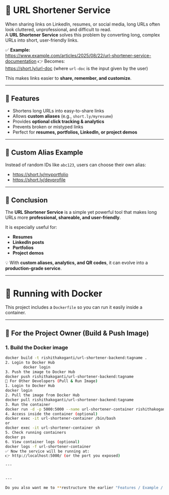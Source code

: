 # 🔗 URL Shortener Service  

When sharing links on LinkedIn, resumes, or social media, long URLs often look cluttered, unprofessional, and difficult to read.  
A **URL Shortener Service** solves this problem by converting long, complex URLs into short, user-friendly links.  

✅ **Example:**  
https://www.example.com/articles/2025/08/22/url-shortener-service-documentation 👉 Becomes:  
https://short.ly/url-doc (where `url-doc` is the input given by the user)  

This makes links easier to **share, remember, and customize**.  

---

## 🚀 Features  
- Shortens long URLs into easy-to-share links  
- Allows **custom aliases** (e.g., `short.ly/myresume`)  
- Provides **optional click tracking & analytics**  
- Prevents broken or mistyped links  
- Perfect for **resumes, portfolios, LinkedIn, or project demos**  

---

## 🔗 Custom Alias Example  
Instead of random IDs like `abc123`, users can choose their own alias:  
- https://short.ly/myportfolio  
- https://short.ly/devprofile  

---

## 📖 Conclusion  
The **URL Shortener Service** is a simple yet powerful tool that makes long URLs more **professional, shareable, and user-friendly**.  

It is especially useful for:  
- **Resumes**  
- **LinkedIn posts**  
- **Portfolios**  
- **Project demos**  

💡 With **custom aliases, analytics, and QR codes**, it can evolve into a **production-grade service**.  

---

# 🐳 Running with Docker  

This project includes a `Dockerfile` so you can run it easily inside a container.  

---

## 🔹 For the Project Owner (Build & Push Image)  

### 1. Build the Docker image  
```bash
docker build -t rishithakoganti/url-shortener-backend:tagname .
2. Login to Docker Hub
        docker login
3. Push the image to Docker Hub
docker push rishithakoganti/url-shortener-backend:tagname
🔹 For Other Developers (Pull & Run Image)
1. Login to Docker Hub
docker login
2. Pull the image from Docker Hub
docker pull rishithakoganti/url-shortener-backend:tagname
3. Run the container
docker run -d -p 5000:5000 --name url-shortener-container rishithakoganti/url-shortener-backend:tagname
4. Access inside the container (optional)
docker exec -it url-shortener-container /bin/bash
or
docker exec -it url-shortener-container sh
5. Check running containers
docker ps
6. View container logs (optional)
docker logs -f url-shortener-container
✅ Now the service will be running at:
👉 http://localhost:5000/ (or the port you exposed)

---
 

---

Do you also want me to **restructure the earlier "Features / Example / Conclusion" section** in the same numbered style, or keep only the Docker steps like this?

